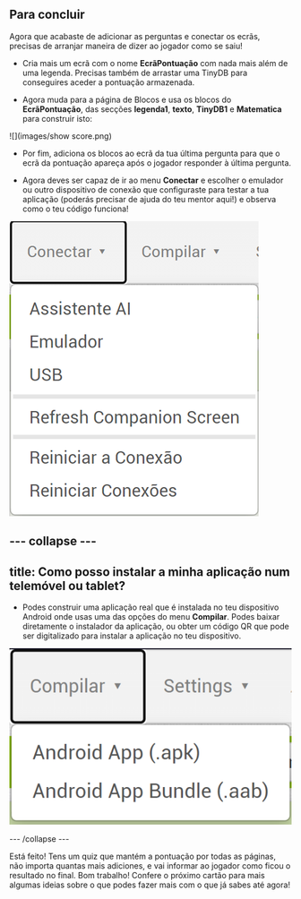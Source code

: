 ## Para concluir

Agora que acabaste de adicionar as perguntas e conectar os ecrãs, precisas de arranjar maneira de dizer ao jogador como se saiu!

+ Cria mais um ecrã com o nome **EcrãPontuação** com nada mais além de uma legenda. Precisas também de arrastar uma TinyDB para conseguires aceder a pontuação armazenada.

+ Agora muda para a página de Blocos e usa os blocos do **EcrãPontuação**, das secções **legenda1**, **texto**, **TinyDB1** e **Matematica** para construir isto:

![](images/show score.png)

 + Por fim, adiciona os blocos ao ecrã da tua última pergunta para que o ecrã da pontuação apareça após o jogador responder à última pergunta.

+ Agora deves ser capaz de ir ao menu **Conectar** e escolher o emulador ou outro dispositivo de conexão que configuraste para testar a tua aplicação (poderás precisar de ajuda do teu mentor aqui!) e observa como o teu código funciona!

![](images/connect.png)

--- collapse ---
---
title: Como posso instalar a minha aplicação num telemóvel ou tablet?
---

+ Podes construir uma aplicação real que é instalada no teu dispositivo Android onde usas uma das opções do menu **Compilar**. Podes baixar diretamente o instalador da aplicação, ou obter um código QR que pode ser digitalizado para instalar a aplicação no teu dispositivo.

![](images/build.png)

--- /collapse ---

Está feito! Tens um quiz que mantém a pontuação por todas as páginas, não importa quantas mais adiciones, e vai informar ao jogador como ficou o resultado no final. Bom trabalho! Confere o próximo cartão para mais algumas ideias sobre o que podes fazer mais com o que já sabes até agora!
